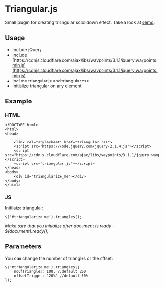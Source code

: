 # Triangular.js

Small plugin for creating triangular scrolldown effect. Take a look at [demo](https://schrink.jsbin.com/sogono/13).

## Usage
  - Include jQuery 
  - Include [https://cdnjs.cloudflare.com/ajax/libs/waypoints/3.1.1/jquery.waypoints.min.js](https://cdnjs.cloudflare.com/ajax/libs/waypoints/3.1.1/jquery.waypoints.min.js)
  - Include triangular.js and triangular.css
  - Initialize triangular on any element

## Example
### HTML
    <!DOCTYPE html>
    <html>
    <head>
        ....
        <link rel="stylesheet" href="triangular.css">
        <script src="https://code.jquery.com/jquery-2.1.4.js"></script>
        <script src="https://cdnjs.cloudflare.com/ajax/libs/waypoints/3.1.1/jquery.waypoints.min.js"></script>
        <script src="triangular.js"></script>
    </head>
    <body>
        <div id="triangularize_me"></div>
    </body>
    </html>
    
### JS
Initilaize triangular: 

    $('#triangularize_me').triangles();

*Make sure that you initialize after document is ready - $(document).ready();* 

## Parameters 

You can change the number of triangles or the offset:

    $('#triangularize_me').triangles({
        noOfTriangles: 100, //default 200
        offsetTrigger: '20%' //default 30%
    });

